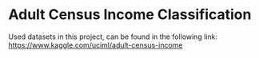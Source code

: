 # Adult Census Income Classification

Used datasets in this project, can be found in the following link:
https://www.kaggle.com/uciml/adult-census-income
